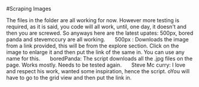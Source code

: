 #Scraping Images 

The files in the folder are all working for now. However more testing is required, as it is said, you code will all work, until, one day, it doesn't and then you are screwed. So anyways here are the latest upates: 500px, bored panda and stevemccury are all working.
``` ```
``` ```
500px : Downloads the image from a link provided, this will be from the explore section. Click on the image to enlarge it and then put the link of the same in. You can use any name for this.
``` ```
``` ```
boredPanda: The script downloads all the .jpg files on the page. Works mostly. Needs to be tested again.
``` ```
``` ```
Steve Mc curry: I love and respect his work, wanted some inspiration, hence the script. oYou will have to go to the grid view and then put the link in.
``` ```
``` ```

